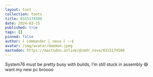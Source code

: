 ```yaml
---
layout: toot
collection: toots
title: 0315174500
date: 2024-03-15
published: true
tags: []
pinned: false
author: ⸸ commander ░ nova ⸸ :~$
avatar: /img/avatar/daemon.jpeg
mastodon: https://mastodon.online/@cmdr_nova/0315174500
---
```


System76 must be pretty busy with builds, I’m still stuck in assembly 😅 want my new pc broooo
